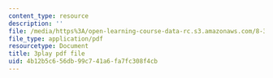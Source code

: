 ```yaml
---
content_type: resource
description: ''
file: /media/https%3A/open-learning-course-data-rc.s3.amazonaws.com/8-334-statistical-mechanics-ii-statistical-physics-of-fields-spring-2014/4b12b5c656db99c741a6fa7fc308f4cb_yBdXS5dXQN4.pdf
file_type: application/pdf
resourcetype: Document
title: 3play pdf file
uid: 4b12b5c6-56db-99c7-41a6-fa7fc308f4cb
---
```

